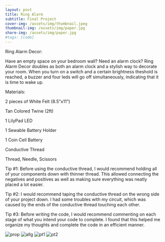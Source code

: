 ```yaml
---
layout: post
title: Ring Alarm
subtitle: Final Project
cover-img: /assets/img/thumbnail.jpeg
thumbnail-img: /assets/img/paper.jpg
share-img: /assets/img/paper.jpg
#tags: [code]
---
```


Ring Alarm Decor:

Have an empty space on your bedroom wall? Need an alarm clock? Ring Alarm Decor doubles as both an alarm clock and a stylish way to decorate your room. When you turn on a switch and a certain brightness theshold is reached, a buzzer and four leds will go off simultaneously, indicating that it is time to wake up. 



Materials:

2  pieces of White Felt (8.5”x11”)

Tan Colored Twine (2ft)

1 LilyPad LED

1 Sewable Battery Holder

1 Coin Cell Battery

Conductive Thread

Thread, Needle, Scissors

Tip #1: Before using the conductive thread, I would recommend holding all of your components down with thinner thread. This allowed connecting the negatives and positives as well as making sure everything was neatly placed a lot easier.

Tip #2: I would recommend taping the conductive thread on the wrong side of your project down. I had some troubles with my circuit, which was caused by the ends of the conductive thread touching each other.

Tip #3: Before writing the code, I would recommend commenting on each stage of what you intend your code to complete. I found that this helped me organize my thoughts and complete the code in an efficient manner.

![prop](https://victoriakimm.github.io/assets/img/prop.png)
![allg](https://victoriakimm.github.io/assets/img/allg.png)
![pt1](https://victoriakimm.github.io/assets/img/pt1.png)
![pt2](https://victoriakimm.github.io/assets/img/pt2.png)
